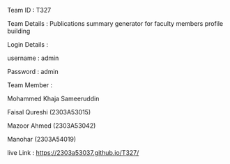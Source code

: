 Team ID : T327

Team Details : Publications summary generator for faculty members profile building

Login Details : 

 username : admin

Password : admin

Team Member : 

Mohammed Khaja Sameeruddin

Faisal Qureshi (2303A53015) 

Mazoor Ahmed (2303A53042) 

Manohar (2303A54019)

live Link : https://2303a53037.github.io/T327/

